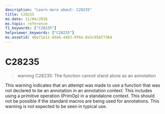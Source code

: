 ```yaml
---
description: "Learn more about: C28235"
title: C28235
ms.date: 11/04/2016
ms.topic: reference
f1_keywords: ["C28235"]
helpviewer_keywords: ["C28235"]
ms.assetid: 46e71e11-dda6-44b3-9f6e-8a3c956f7364
---
```

# C28235

> warning C28235: The function cannot stand alone as an annotation

This warning indicates that an attempt was made to use a function that was not declared to be an annotation in an annotation context. This includes using a primitive operation (PrimOp) in a standalone context. This should not be possible if the standard macros are being used for annotations. This warning is not expected to be seen in typical use.
